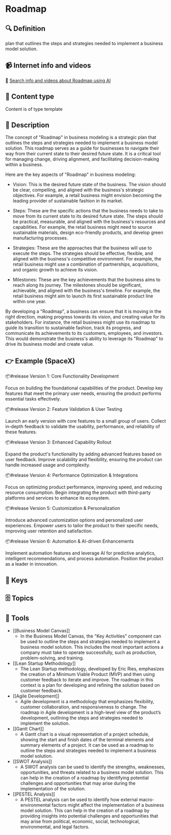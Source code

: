 
# Roadmap


## 🔍 Definition
plan that outlines the steps and strategies needed to implement a business model solution.


## 📹 Internet info and videos
🤖 [Search info and videos about Roadmap using AI](https://www.perplexity.ai/search?q=videos+about+Roadmap:+plan+that+outlines+the+steps+and+strategies+needed+to+implement+a+business+model+solution.
)

## 📰 Content type 
Content is of type template

## 📖 Description
The concept of "Roadmap" in business modeling is a strategic plan that outlines the steps and strategies needed to implement a business model solution. This roadmap serves as a guide for businesses to navigate their way from their current state to their desired future state. It is a critical tool for managing change, driving alignment, and facilitating decision-making within a business.

Here are the key aspects of "Roadmap" in business modeling:

- Vision: This is the desired future state of the business. The vision should be clear, compelling, and aligned with the business's strategic objectives. For example, a retail business might envision becoming the leading provider of sustainable fashion in its market.

- Steps: These are the specific actions that the business needs to take to move from its current state to its desired future state. The steps should be practical, measurable, and aligned with the business's resources and capabilities. For example, the retail business might need to source sustainable materials, design eco-friendly products, and develop green manufacturing processes.

- Strategies: These are the approaches that the business will use to execute the steps. The strategies should be effective, flexible, and aligned with the business's competitive environment. For example, the retail business might use a combination of partnerships, acquisitions, and organic growth to achieve its vision.

- Milestones: These are the key achievements that the business aims to reach along its journey. The milestones should be significant, achievable, and aligned with the business's timeline. For example, the retail business might aim to launch its first sustainable product line within one year.

By developing a "Roadmap", a business can ensure that it is moving in the right direction, making progress towards its vision, and creating value for its stakeholders. For instance, the retail business might use its roadmap to guide its transition to sustainable fashion, track its progress, and communicate its achievements to its customers, employees, and investors. This would demonstrate the business's ability to leverage its "Roadmap" to drive its business model and create value.

## 👉 Example (SpaceX)

📦#release Version 1: Core Functionality Development  

Focus on building the foundational capabilities of the product. Develop key features that meet the primary user needs, ensuring the product performs essential tasks effectively.

📦#release Version 2: Feature Validation & User Testing  

Launch an early version with core features to a small group of users. Collect in-depth feedback to validate the usability, performance, and reliability of these features.

📦#release Version 3: Enhanced Capability Rollout  

Expand the product's functionality by adding advanced features based on user feedback. Improve scalability and flexibility, ensuring the product can handle increased usage and complexity.

📦#release Version 4: Performance Optimization & Integrations  

Focus on optimizing product performance, improving speed, and reducing resource consumption. Begin integrating the product with third-party platforms and services to enhance its ecosystem.

📦#release Version 5: Customization & Personalization  

Introduce advanced customization options and personalized user experiences. Empower users to tailor the product to their specific needs, improving user retention and satisfaction.

📦#release Version 6: Automation & AI-driven Enhancements  

Implement automation features and leverage AI for predictive analytics, intelligent recommendations, and process automation. Position the product as a leader in innovation.


## 🔑 Keys



## 🗄️ Topics


## 🧰 Tools
- [[Business Model Canvas]]
  - In the Business Model Canvas, the "Key Activities" component can be used to outline the steps and strategies needed to implement a business model solution. This includes the most important actions a company must take to operate successfully, such as production, problem-solving, and training.
- [[Lean Startup Methodology]]
  - The Lean Startup methodology, developed by Eric Ries, emphasizes the creation of a Minimum Viable Product (MVP) and then using customer feedback to iterate and improve. The roadmap in this context is a plan for developing and refining the solution based on customer feedback.
- [[Agile Development]]
  - Agile development is a methodology that emphasizes flexibility, customer collaboration, and responsiveness to change. The roadmap in Agile development is a high-level view of the product’s development, outlining the steps and strategies needed to implement the solution.
- [[Gantt Chart]]
  - A Gantt chart is a visual representation of a project schedule, showing the start and finish dates of the terminal elements and summary elements of a project. It can be used as a roadmap to outline the steps and strategies needed to implement a business model solution.
- [[SWOT Analysis]]
  - A SWOT analysis can be used to identify the strengths, weaknesses, opportunities, and threats related to a business model solution. This can help in the creation of a roadmap by identifying potential challenges and opportunities that may arise during the implementation of the solution.
- [[PESTEL Analysis]]
  - A PESTEL analysis can be used to identify how external macro-environmental factors might affect the implementation of a business model solution. This can help in the creation of a roadmap by providing insights into potential challenges and opportunities that may arise from political, economic, social, technological, environmental, and legal factors.
